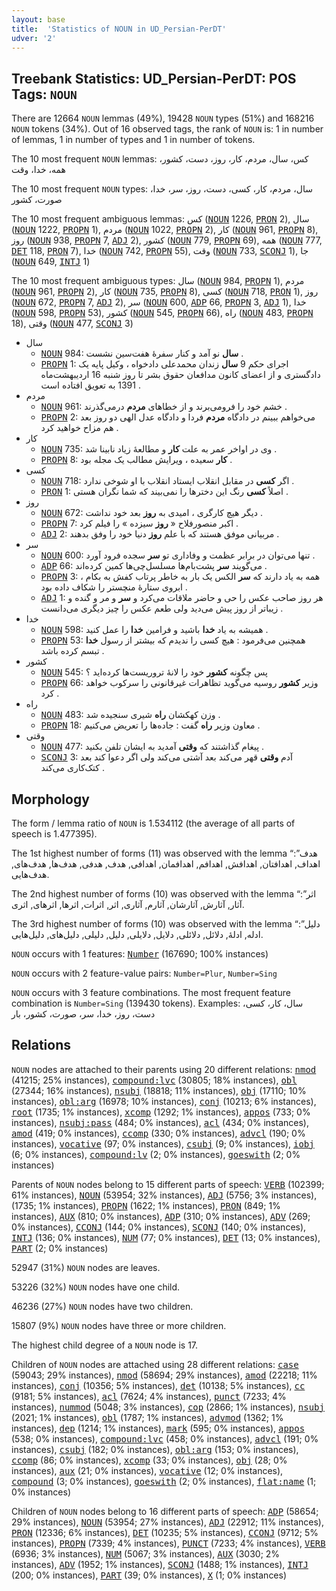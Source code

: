 ```yaml
---
layout: base
title:  'Statistics of NOUN in UD_Persian-PerDT'
udver: '2'
---
```


## Treebank Statistics: UD_Persian-PerDT: POS Tags: `NOUN`

There are 12664 `NOUN` lemmas (49%), 19428 `NOUN` types (51%) and 168216 `NOUN` tokens (34%).
Out of 16 observed tags, the rank of `NOUN` is: 1 in number of lemmas, 1 in number of types and 1 in number of tokens.

The 10 most frequent `NOUN` lemmas: کس، سال، مردم، کار، روز، دست، کشور، همه، خدا، وقت

The 10 most frequent `NOUN` types:  سال، مردم، کار، کسی، دست، روز، سر، خدا، صورت، کشور

The 10 most frequent ambiguous lemmas: کس (<tt><a href="fa_perdt-pos-NOUN.html">NOUN</a></tt> 1226, <tt><a href="fa_perdt-pos-PRON.html">PRON</a></tt> 2), سال (<tt><a href="fa_perdt-pos-NOUN.html">NOUN</a></tt> 1222, <tt><a href="fa_perdt-pos-PROPN.html">PROPN</a></tt> 1), مردم (<tt><a href="fa_perdt-pos-NOUN.html">NOUN</a></tt> 1022, <tt><a href="fa_perdt-pos-PROPN.html">PROPN</a></tt> 2), کار (<tt><a href="fa_perdt-pos-NOUN.html">NOUN</a></tt> 961, <tt><a href="fa_perdt-pos-PROPN.html">PROPN</a></tt> 8), روز (<tt><a href="fa_perdt-pos-NOUN.html">NOUN</a></tt> 938, <tt><a href="fa_perdt-pos-PROPN.html">PROPN</a></tt> 7, <tt><a href="fa_perdt-pos-ADJ.html">ADJ</a></tt> 2), کشور (<tt><a href="fa_perdt-pos-NOUN.html">NOUN</a></tt> 779, <tt><a href="fa_perdt-pos-PROPN.html">PROPN</a></tt> 69), همه (<tt><a href="fa_perdt-pos-NOUN.html">NOUN</a></tt> 777, <tt><a href="fa_perdt-pos-DET.html">DET</a></tt> 118, <tt><a href="fa_perdt-pos-PRON.html">PRON</a></tt> 7), خدا (<tt><a href="fa_perdt-pos-NOUN.html">NOUN</a></tt> 742, <tt><a href="fa_perdt-pos-PROPN.html">PROPN</a></tt> 55), وقت (<tt><a href="fa_perdt-pos-NOUN.html">NOUN</a></tt> 733, <tt><a href="fa_perdt-pos-SCONJ.html">SCONJ</a></tt> 1), جا (<tt><a href="fa_perdt-pos-NOUN.html">NOUN</a></tt> 649, <tt><a href="fa_perdt-pos-INTJ.html">INTJ</a></tt> 1)

The 10 most frequent ambiguous types:  سال (<tt><a href="fa_perdt-pos-NOUN.html">NOUN</a></tt> 984, <tt><a href="fa_perdt-pos-PROPN.html">PROPN</a></tt> 1), مردم (<tt><a href="fa_perdt-pos-NOUN.html">NOUN</a></tt> 961, <tt><a href="fa_perdt-pos-PROPN.html">PROPN</a></tt> 2), کار (<tt><a href="fa_perdt-pos-NOUN.html">NOUN</a></tt> 735, <tt><a href="fa_perdt-pos-PROPN.html">PROPN</a></tt> 8), کسی (<tt><a href="fa_perdt-pos-NOUN.html">NOUN</a></tt> 718, <tt><a href="fa_perdt-pos-PRON.html">PRON</a></tt> 1), روز (<tt><a href="fa_perdt-pos-NOUN.html">NOUN</a></tt> 672, <tt><a href="fa_perdt-pos-PROPN.html">PROPN</a></tt> 7, <tt><a href="fa_perdt-pos-ADJ.html">ADJ</a></tt> 2), سر (<tt><a href="fa_perdt-pos-NOUN.html">NOUN</a></tt> 600, <tt><a href="fa_perdt-pos-ADP.html">ADP</a></tt> 66, <tt><a href="fa_perdt-pos-PROPN.html">PROPN</a></tt> 3, <tt><a href="fa_perdt-pos-ADJ.html">ADJ</a></tt> 1), خدا (<tt><a href="fa_perdt-pos-NOUN.html">NOUN</a></tt> 598, <tt><a href="fa_perdt-pos-PROPN.html">PROPN</a></tt> 53), کشور (<tt><a href="fa_perdt-pos-NOUN.html">NOUN</a></tt> 545, <tt><a href="fa_perdt-pos-PROPN.html">PROPN</a></tt> 66), راه (<tt><a href="fa_perdt-pos-NOUN.html">NOUN</a></tt> 483, <tt><a href="fa_perdt-pos-PROPN.html">PROPN</a></tt> 18), وقتی (<tt><a href="fa_perdt-pos-NOUN.html">NOUN</a></tt> 477, <tt><a href="fa_perdt-pos-SCONJ.html">SCONJ</a></tt> 3)


* سال
  * <tt><a href="fa_perdt-pos-NOUN.html">NOUN</a></tt> 984: <b>سال</b> نو آمد و کنار سفرهٔ هفت‌سین نشست .
  * <tt><a href="fa_perdt-pos-PROPN.html">PROPN</a></tt> 1: اجرای حکم 9 <b>سال</b> زندان محمدعلی دادخواه ، وکیل پایه یک دادگستری و از اعضای کانون مدافعان حقوق بشر تا روز شنبه 16 اردیبهشت‌ماه 1391 به تعویق افتاده است .
* مردم
  * <tt><a href="fa_perdt-pos-NOUN.html">NOUN</a></tt> 961: خشم خود را فرومی‌برند و از خطاهای <b>مردم</b> درمی‌گذرند .
  * <tt><a href="fa_perdt-pos-PROPN.html">PROPN</a></tt> 2: می‌خواهم ببینم در دادگاه <b>مردم</b> فردا و دادگاه عدل الهی دو روز بعد هم مزاح خواهید کرد .
* کار
  * <tt><a href="fa_perdt-pos-NOUN.html">NOUN</a></tt> 735: وی در اواخر عمر به علت <b>کار</b> و مطالعهٔ زیاد نابینا شد .
  * <tt><a href="fa_perdt-pos-PROPN.html">PROPN</a></tt> 8: <b>کار</b> سعیده ، ویرایش مطالب یک مجله بود .
* کسی
  * <tt><a href="fa_perdt-pos-NOUN.html">NOUN</a></tt> 718: اگر <b>کسی</b> در مقابل انقلاب ایستاد انقلاب با او شوخی ندارد .
  * <tt><a href="fa_perdt-pos-PRON.html">PRON</a></tt> 1: اصلاً <b>کسی</b> رنگ این دخترها را نمی‌بیند که شما نگران هستی .
* روز
  * <tt><a href="fa_perdt-pos-NOUN.html">NOUN</a></tt> 672: دیگر هیچ کارگری ، امیدی به <b>روز</b> بعد خود نداشت .
  * <tt><a href="fa_perdt-pos-PROPN.html">PROPN</a></tt> 7: اکبر منصورفلاح « <b>روز</b> سیزده » را فیلم کرد .
  * <tt><a href="fa_perdt-pos-ADJ.html">ADJ</a></tt> 2: مربیانی موفق هستند که با علم <b>روز</b> دنیا خود را وفق بدهند .
* سر
  * <tt><a href="fa_perdt-pos-NOUN.html">NOUN</a></tt> 600: تنها می‌توان در برابر عظمت و وفاداری تو <b>سر</b> سجده فرود آورد .
  * <tt><a href="fa_perdt-pos-ADP.html">ADP</a></tt> 66: می‌گویند <b>سر</b> پشت‌بام‌ها مسلسل‌چی‌ها کمین کرده‌اند .
  * <tt><a href="fa_perdt-pos-PROPN.html">PROPN</a></tt> 3: همه به یاد دارند که <b>سر</b> الکس یک بار به خاطر پرتاب کفش به بکام ، ابروی ستارهٔ منچستر را شکاف داده بود .
  * <tt><a href="fa_perdt-pos-ADJ.html">ADJ</a></tt> 1: هر روز صاحب عکس را حی و حاضر ملاقات می‌کرد و <b>سر</b> و مر و گنده و زیباتر از روز پیش می‌دید ولی طعم عکس را چیز دیگری می‌دانست .
* خدا
  * <tt><a href="fa_perdt-pos-NOUN.html">NOUN</a></tt> 598: همیشه به یاد <b>خدا</b> باشید و فرامین <b>خدا</b> را عمل کنید .
  * <tt><a href="fa_perdt-pos-PROPN.html">PROPN</a></tt> 53: همچنین می‌فرمود : هیچ کسی را ندیدم که بیشتر از رسول <b>خدا</b> تبسم کرده باشد .
* کشور
  * <tt><a href="fa_perdt-pos-NOUN.html">NOUN</a></tt> 545: پس چگونه <b>کشور</b> خود را لانهٔ تروریست‌ها کرده‌اید ؟
  * <tt><a href="fa_perdt-pos-PROPN.html">PROPN</a></tt> 66: وزیر <b>کشور</b> روسیه می‌گوید تظاهرات غیرقانونی را سرکوب خواهد کرد .
* راه
  * <tt><a href="fa_perdt-pos-NOUN.html">NOUN</a></tt> 483: وزن کهکشان <b>راه</b> شیری سنجیده شد .
  * <tt><a href="fa_perdt-pos-PROPN.html">PROPN</a></tt> 18: معاون وزیر <b>راه</b> گفت : جاده‌ها را تعریض می‌کنیم .
* وقتی
  * <tt><a href="fa_perdt-pos-NOUN.html">NOUN</a></tt> 477: پیغام گذاشتند که <b>وقتی</b> آمدید به ایشان تلفن بکنید .
  * <tt><a href="fa_perdt-pos-SCONJ.html">SCONJ</a></tt> 3: آدم <b>وقتی</b> قهر می‌کند بعد آشتی می‌کند ولی اگر دعوا کند بعد کتک‌کاری می‌کند .

## Morphology

The form / lemma ratio of `NOUN` is 1.534112 (the average of all parts of speech is 1.477395).

The 1st highest number of forms (11) was observed with the lemma “هدف”: اهداف, اهدافتان, اهدافش, اهدافم, اهدافمان, اهدافی, هدف, هدفی, هدف‌ها, هدف‌های, هدف‌هایی.

The 2nd highest number of forms (10) was observed with the lemma “اثر”: آثار, آثارش, آثارشان, آثارم, آثاری, اثر, اثرات, اثرها, اثرهای, اثری.

The 3rd highest number of forms (10) was observed with the lemma “دلیل”: ادله, ادلهٔ, دلائل, دلائلی, دلایل, دلایلی, دلیل, دلیلی, دلیل‌های, دلیل‌هایی.

`NOUN` occurs with 1 features: <tt><a href="fa_perdt-feat-Number.html">Number</a></tt> (167690; 100% instances)

`NOUN` occurs with 2 feature-value pairs: `Number=Plur`, `Number=Sing`

`NOUN` occurs with 3 feature combinations.
The most frequent feature combination is `Number=Sing` (139430 tokens).
Examples: سال، کار، کسی، دست، روز، خدا، سر، صورت، کشور، بار


## Relations

`NOUN` nodes are attached to their parents using 20 different relations: <tt><a href="fa_perdt-dep-nmod.html">nmod</a></tt> (41215; 25% instances), <tt><a href="fa_perdt-dep-compound-lvc.html">compound:lvc</a></tt> (30805; 18% instances), <tt><a href="fa_perdt-dep-obl.html">obl</a></tt> (27344; 16% instances), <tt><a href="fa_perdt-dep-nsubj.html">nsubj</a></tt> (18818; 11% instances), <tt><a href="fa_perdt-dep-obj.html">obj</a></tt> (17110; 10% instances), <tt><a href="fa_perdt-dep-obl-arg.html">obl:arg</a></tt> (16978; 10% instances), <tt><a href="fa_perdt-dep-conj.html">conj</a></tt> (10213; 6% instances), <tt><a href="fa_perdt-dep-root.html">root</a></tt> (1735; 1% instances), <tt><a href="fa_perdt-dep-xcomp.html">xcomp</a></tt> (1292; 1% instances), <tt><a href="fa_perdt-dep-appos.html">appos</a></tt> (733; 0% instances), <tt><a href="fa_perdt-dep-nsubj-pass.html">nsubj:pass</a></tt> (484; 0% instances), <tt><a href="fa_perdt-dep-acl.html">acl</a></tt> (434; 0% instances), <tt><a href="fa_perdt-dep-amod.html">amod</a></tt> (419; 0% instances), <tt><a href="fa_perdt-dep-ccomp.html">ccomp</a></tt> (330; 0% instances), <tt><a href="fa_perdt-dep-advcl.html">advcl</a></tt> (190; 0% instances), <tt><a href="fa_perdt-dep-vocative.html">vocative</a></tt> (97; 0% instances), <tt><a href="fa_perdt-dep-csubj.html">csubj</a></tt> (9; 0% instances), <tt><a href="fa_perdt-dep-iobj.html">iobj</a></tt> (6; 0% instances), <tt><a href="fa_perdt-dep-compound-lv.html">compound:lv</a></tt> (2; 0% instances), <tt><a href="fa_perdt-dep-goeswith.html">goeswith</a></tt> (2; 0% instances)

Parents of `NOUN` nodes belong to 15 different parts of speech: <tt><a href="fa_perdt-pos-VERB.html">VERB</a></tt> (102399; 61% instances), <tt><a href="fa_perdt-pos-NOUN.html">NOUN</a></tt> (53954; 32% instances), <tt><a href="fa_perdt-pos-ADJ.html">ADJ</a></tt> (5756; 3% instances),  (1735; 1% instances), <tt><a href="fa_perdt-pos-PROPN.html">PROPN</a></tt> (1622; 1% instances), <tt><a href="fa_perdt-pos-PRON.html">PRON</a></tt> (849; 1% instances), <tt><a href="fa_perdt-pos-AUX.html">AUX</a></tt> (810; 0% instances), <tt><a href="fa_perdt-pos-ADP.html">ADP</a></tt> (310; 0% instances), <tt><a href="fa_perdt-pos-ADV.html">ADV</a></tt> (269; 0% instances), <tt><a href="fa_perdt-pos-CCONJ.html">CCONJ</a></tt> (144; 0% instances), <tt><a href="fa_perdt-pos-SCONJ.html">SCONJ</a></tt> (140; 0% instances), <tt><a href="fa_perdt-pos-INTJ.html">INTJ</a></tt> (136; 0% instances), <tt><a href="fa_perdt-pos-NUM.html">NUM</a></tt> (77; 0% instances), <tt><a href="fa_perdt-pos-DET.html">DET</a></tt> (13; 0% instances), <tt><a href="fa_perdt-pos-PART.html">PART</a></tt> (2; 0% instances)

52947 (31%) `NOUN` nodes are leaves.

53226 (32%) `NOUN` nodes have one child.

46236 (27%) `NOUN` nodes have two children.

15807 (9%) `NOUN` nodes have three or more children.

The highest child degree of a `NOUN` node is 17.

Children of `NOUN` nodes are attached using 28 different relations: <tt><a href="fa_perdt-dep-case.html">case</a></tt> (59043; 29% instances), <tt><a href="fa_perdt-dep-nmod.html">nmod</a></tt> (58694; 29% instances), <tt><a href="fa_perdt-dep-amod.html">amod</a></tt> (22218; 11% instances), <tt><a href="fa_perdt-dep-conj.html">conj</a></tt> (10356; 5% instances), <tt><a href="fa_perdt-dep-det.html">det</a></tt> (10138; 5% instances), <tt><a href="fa_perdt-dep-cc.html">cc</a></tt> (9181; 5% instances), <tt><a href="fa_perdt-dep-acl.html">acl</a></tt> (7624; 4% instances), <tt><a href="fa_perdt-dep-punct.html">punct</a></tt> (7233; 4% instances), <tt><a href="fa_perdt-dep-nummod.html">nummod</a></tt> (5048; 3% instances), <tt><a href="fa_perdt-dep-cop.html">cop</a></tt> (2866; 1% instances), <tt><a href="fa_perdt-dep-nsubj.html">nsubj</a></tt> (2021; 1% instances), <tt><a href="fa_perdt-dep-obl.html">obl</a></tt> (1787; 1% instances), <tt><a href="fa_perdt-dep-advmod.html">advmod</a></tt> (1362; 1% instances), <tt><a href="fa_perdt-dep-dep.html">dep</a></tt> (1214; 1% instances), <tt><a href="fa_perdt-dep-mark.html">mark</a></tt> (595; 0% instances), <tt><a href="fa_perdt-dep-appos.html">appos</a></tt> (538; 0% instances), <tt><a href="fa_perdt-dep-compound-lvc.html">compound:lvc</a></tt> (458; 0% instances), <tt><a href="fa_perdt-dep-advcl.html">advcl</a></tt> (191; 0% instances), <tt><a href="fa_perdt-dep-csubj.html">csubj</a></tt> (182; 0% instances), <tt><a href="fa_perdt-dep-obl-arg.html">obl:arg</a></tt> (153; 0% instances), <tt><a href="fa_perdt-dep-ccomp.html">ccomp</a></tt> (86; 0% instances), <tt><a href="fa_perdt-dep-xcomp.html">xcomp</a></tt> (33; 0% instances), <tt><a href="fa_perdt-dep-obj.html">obj</a></tt> (28; 0% instances), <tt><a href="fa_perdt-dep-aux.html">aux</a></tt> (21; 0% instances), <tt><a href="fa_perdt-dep-vocative.html">vocative</a></tt> (12; 0% instances), <tt><a href="fa_perdt-dep-compound.html">compound</a></tt> (3; 0% instances), <tt><a href="fa_perdt-dep-goeswith.html">goeswith</a></tt> (2; 0% instances), <tt><a href="fa_perdt-dep-flat-name.html">flat:name</a></tt> (1; 0% instances)

Children of `NOUN` nodes belong to 16 different parts of speech: <tt><a href="fa_perdt-pos-ADP.html">ADP</a></tt> (58654; 29% instances), <tt><a href="fa_perdt-pos-NOUN.html">NOUN</a></tt> (53954; 27% instances), <tt><a href="fa_perdt-pos-ADJ.html">ADJ</a></tt> (22912; 11% instances), <tt><a href="fa_perdt-pos-PRON.html">PRON</a></tt> (12336; 6% instances), <tt><a href="fa_perdt-pos-DET.html">DET</a></tt> (10235; 5% instances), <tt><a href="fa_perdt-pos-CCONJ.html">CCONJ</a></tt> (9712; 5% instances), <tt><a href="fa_perdt-pos-PROPN.html">PROPN</a></tt> (7339; 4% instances), <tt><a href="fa_perdt-pos-PUNCT.html">PUNCT</a></tt> (7233; 4% instances), <tt><a href="fa_perdt-pos-VERB.html">VERB</a></tt> (6936; 3% instances), <tt><a href="fa_perdt-pos-NUM.html">NUM</a></tt> (5067; 3% instances), <tt><a href="fa_perdt-pos-AUX.html">AUX</a></tt> (3030; 2% instances), <tt><a href="fa_perdt-pos-ADV.html">ADV</a></tt> (1952; 1% instances), <tt><a href="fa_perdt-pos-SCONJ.html">SCONJ</a></tt> (1488; 1% instances), <tt><a href="fa_perdt-pos-INTJ.html">INTJ</a></tt> (200; 0% instances), <tt><a href="fa_perdt-pos-PART.html">PART</a></tt> (39; 0% instances), <tt><a href="fa_perdt-pos-X.html">X</a></tt> (1; 0% instances)

